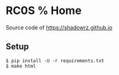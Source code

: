 # RC0S % Home

Source code of https://shadowrz.github.io

## Setup

```console
$ pip install -U -r requirements.txt
$ make html
```
